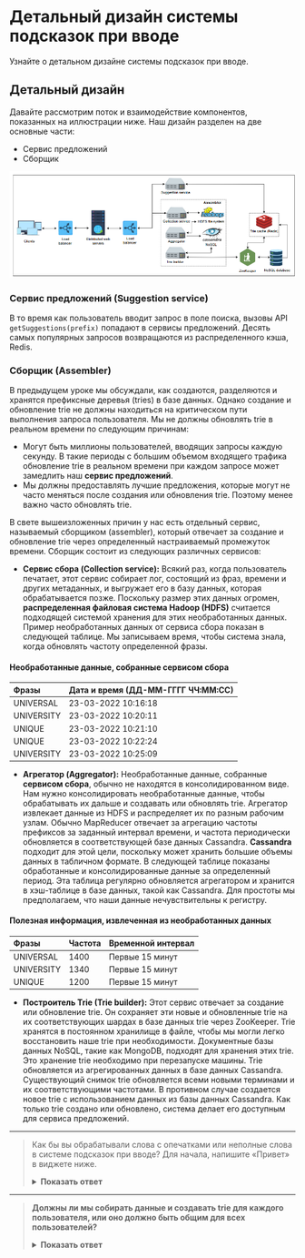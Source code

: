 # Детальный дизайн системы подсказок при вводе

Узнайте о детальном дизайне системы подсказок при вводе.

## Детальный дизайн

Давайте рассмотрим поток и взаимодействие компонентов, показанных на иллюстрации ниже. Наш дизайн разделен на две основные части:

*   Сервис предложений
*   Сборщик

![img_10.png](img/img_10.png)

### Сервис предложений (Suggestion service)

В то время как пользователь вводит запрос в поле поиска, вызовы API `getSuggestions(prefix)` попадают в сервисы предложений. Десять самых популярных запросов возвращаются из распределенного кэша, Redis.

### Сборщик (Assembler)

В предыдущем уроке мы обсуждали, как создаются, разделяются и хранятся префиксные деревья (tries) в базе данных. Однако создание и обновление trie не должны находиться на критическом пути выполнения запроса пользователя. Мы не должны обновлять trie в реальном времени по следующим причинам:

*   Могут быть миллионы пользователей, вводящих запросы каждую секунду. В такие периоды с большим объемом входящего трафика обновление trie в реальном времени при каждом запросе может замедлить наш **сервис предложений**.
*   Мы должны предоставлять лучшие предложения, которые могут не часто меняться после создания или обновления trie. Поэтому менее важно часто обновлять trie.

В свете вышеизложенных причин у нас есть отдельный сервис, называемый сборщиком (assembler), который отвечает за создание и обновление trie через определенный настраиваемый промежуток времени. Сборщик состоит из следующих различных сервисов:

*   **Сервис сбора (Collection service):** Всякий раз, когда пользователь печатает, этот сервис собирает лог, состоящий из фраз, времени и других метаданных, и выгружает его в базу данных, которая обрабатывается позже. Поскольку размер этих данных огромен, **распределенная файловая система Hadoop (HDFS)** считается подходящей системой хранения для этих необработанных данных. Пример необработанных данных от сервиса сбора показан в следующей таблице. Мы записываем время, чтобы система знала, когда обновлять частоту определенной фразы.

#### Необработанные данные, собранные сервисом сбора

| Фразы | Дата и время (ДД-ММ-ГГГГ ЧЧ:ММ:СС) |
| :--- | :--- |
| UNIVERSAL | 23-03-2022 10:16:18 |
| UNIVERSITY| 23-03-2022 10:20:11 |
| UNIQUE | 23-03-2022 10:21:10 |
| UNIQUE | 23-03-2022 10:22:24 |
| UNIVERSITY| 23-03-2022 10:25:09 |

*   **Агрегатор (Aggregator):** Необработанные данные, собранные **сервисом сбора**, обычно не находятся в консолидированном виде. Нам нужно консолидировать необработанные данные, чтобы обрабатывать их дальше и создавать или обновлять trie. Агрегатор извлекает данные из HDFS и распределяет их по разным рабочим узлам. Обычно MapReducer отвечает за агрегацию частоты префиксов за заданный интервал времени, и частота периодически обновляется в соответствующей базе данных Cassandra. **Cassandra** подходит для этой цели, поскольку может хранить большие объемы данных в табличном формате. В следующей таблице показаны обработанные и консолидированные данные за определенный период. Эта таблица регулярно обновляется агрегатором и хранится в хэш-таблице в базе данных, такой как Cassandra. Для простоты мы предполагаем, что наши данные нечувствительны к регистру.

#### Полезная информация, извлеченная из необработанных данных

| Фразы | Частота | Временной интервал |
| :--- | :--- | :--- |
| UNIVERSAL | 1400 | Первые 15 минут |
| UNIVERSITY| 1340 | Первые 15 минут |
| UNIQUE | 1200 | Первые 15 минут |

*   **Построитель Trie (Trie builder):** Этот сервис отвечает за создание или обновление trie. Он сохраняет эти новые и обновленные trie на их соответствующих шардах в базе данных trie через ZooKeeper. Trie хранятся в постоянном хранилище в файле, чтобы мы могли легко восстановить наше trie при необходимости. Документные базы данных NoSQL, такие как MongoDB, подходят для хранения этих trie. Это хранение trie необходимо при перезапуске машины. Trie обновляется из агрегированных данных в базе данных Cassandra. Существующий снимок trie обновляется всеми новыми терминами и их соответствующими частотами. В противном случае создается новое trie с использованием данных из базы данных Cassandra. Как только trie создано или обновлено, система делает его доступным для сервиса предложений.

---

> Как бы вы обрабатывали слова с опечатками или неполные слова в системе подсказок при вводе? Для начала, напишите «Привет» в виджете ниже.
>
> <details>
>  <summary><b>Показать ответ</b></summary>
>
>  Чтобы обработать опечатки или неполные слова в системе автодополнения, используют такие методы:
> 1. Неточность совпадения (fuzzy matching) — ищет похожие слова.
> 2. Автокорректировка — исправляет орфографические ошибки при вводе.
> 3. Предиктивный текст — предлагает слова, основываясь на предыдущих вводах.
> 4. Контекстуальные подсказки — учитывают смысл и контекст, чтобы предложить релевантные слова.
>
> >  </details>

---

> **Должны ли мы собирать данные и создавать trie для каждого пользователя, или оно должно быть общим для всех пользователей?**
>
>
> <details>
>  <summary><b>Показать ответ</b></summary>
>
>  Поскольку мы стремимся спроектировать систему в масштабе, подобном поиску Google, миллиарды пользователей будут использовать наш сервис. Так как количество пользователей будет огромным, поддержка дерева для каждого пользователя станет сложной и трудоемкой. Также существует вероятность дублирования деревьев, если несколько пользователей вводили некоторые общие запросы, что приведет к растрате ресурсов.
>
> Поэтому наш дизайн предполагает **общее trie**, которое используется всеми пользователями, где ранжирование будет основано на отдельных фразах в trie и частоте терминов.
>  </details>


